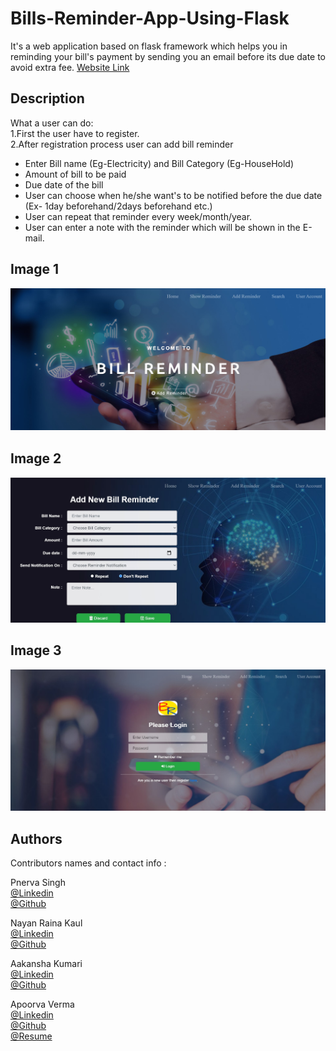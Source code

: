 # Bills-Reminder-App-Using-Flask

It's a web application based on flask framework which helps you in reminding your bill's payment by sending you an email 
before its due date to avoid extra fee.
[Website Link](https://priceless-johnson-639019.netlify.app/)

## Description

What a user can do:<br>
1.First the user have to register.<br>
2.After registration process user can add bill reminder<br>
  - Enter Bill name (Eg-Electricity) and Bill Category (Eg-HouseHold)<br>
  - Amount of bill to be paid
  - Due date of the bill
  - User can choose when he/she want's to be notified before the due date (Ex- 1day beforehand/2days beforehand etc.)
  - User can repeat that reminder every week/month/year.
  - User can enter a note with the reminder which will be shown in the E-mail.



## Image 1
![Website Image](static/img/readme_pic1.jpg?raw=true "Title")
<br>
## Image 2
![Website Image](static/img/readme_pic2.jpg?raw=true "Title")
<br>
## Image 3
![Website Image](static/img/readme_pic3.jpg?raw=true "Title")





## Authors

Contributors names and contact info :


Pnerva Singh<br>
[@Linkedin](https://www.linkedin.com/in/punerva-singh-958305204)
<br>
[@Github](https://github.com/punervasingh)
<br>



Nayan Raina Kaul<br>
[@Linkedin](http://linkedin.com/in/nayan-raina-kaul-905812202)
<br>
[@Github](https://github.com/nayanrainakaul)
<br>


Aakansha Kumari<br>
[@Linkedin](https://www.linkedin.com/in/aakanksha-kumari-64013a210)
<br>
[@Github](https://github.com/aakanksha-198)
<br>


Apoorva Verma<br>
[@Linkedin](https://www.linkedin.com/in/apoorva-verma-aa045a202/)
<br>
[@Github](https://github.com/apoorva-01)
<br>
[@Resume](https://my-main-portfolio-website.herokuapp.com/)
